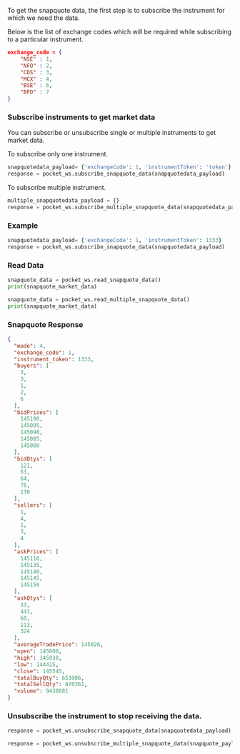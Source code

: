 To get the snapquote data, the first step is to subscribe the instrument for which we need the data.

Below is the list of exchange codes which will be required while subscribing to a particular instrument.
```json
exchange_code = {
    "NSE" : 1,
    "NFO" : 2,
    "CDS" : 3,
    "MCX" : 4,
    "BSE" : 6,
    "BFO" : 7
}
```

### Subscribe instruments to get market data
You can subscribe or unsubscribe single or multiple instruments to get market data.

To subscribe only one instrument.
```python
snapquotedata_payload= {'exchangeCode': 1, 'instrumentToken': 'token'}
response = pocket_ws.subscribe_snapquote_data(snapquotedata_payload)
```

To subscribe multiple instrument.
```python
multiple_snapquotedata_payload = {}
response = pocket_ws.subscribe_multiple_snapquote_data(snapquotedata_payload)
```

### Example
```python
snapquotedata_payload= {'exchangeCode': 1, 'instrumentToken': 1333}
response = pocket_ws.subscribe_snapquote_data(snapquotedata_payload)
```


### Read Data
```python
snapquote_data = pocket_ws.read_snapquote_data()
print(snapquote_market_data)
```

```python
snapquote_data = pocket_ws.read_multiple_snapquote_data()
print(snapquote_market_data)
```

### Snapquote Response
```json
{
  "mode": 4,
  "exchange_code": 1,
  "instrument_token": 1333,
  "buyers": [
    3,
    3,
    1,
    2,
    6
  ],
  "bidPrices": [
    145100,
    145095,
    145090,
    145085,
    145080
  ],
  "bidQtys": [
    121,
    53,
    64,
    76,
    130
  ],
  "sellers": [
    1,
    4,
    1,
    3,
    4
  ],
  "askPrices": [
    145110,
    145135,
    145140,
    145145,
    145150
  ],
  "askQtys": [
    33,
    441,
    68,
    113,
    324
  ],
  "averageTradePrice": 145026,
  "open": 145000,
  "high": 145930,
  "low": 144415,
  "close": 145545,
  "totalBuyQty": 653906,
  "totalSellQty": 870361,
  "volume": 9438681
}
```


### Unsubscribe the instrument to stop receiving the data.
```python
response = pocket_ws.unsubscribe_snapquote_data(snapquotedata_payload)
```

```python
response = pocket_ws.unsubscribe_multiple_snapquote_data(snapquote_payload)
```